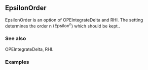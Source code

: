 ##  EpsilonOrder 

EpsilonOrder is an option of OPEIntegrateDelta and RHI. The setting determines the order n ($\text{Epsilon}^n$) which should be kept..

###  See also 

OPEIntegrateDelta, RHI.

###  Examples 